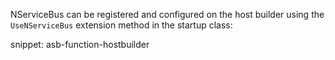 NServiceBus can be registered and configured on the host builder using the `UseNServiceBus` extension method in the startup class:

snippet: asb-function-hostbuilder
